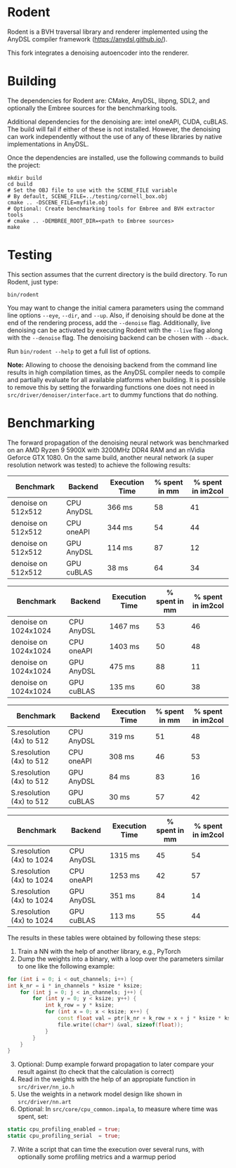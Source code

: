 # Rodent

Rodent is a BVH traversal library and renderer implemented using the AnyDSL compiler framework (https://anydsl.github.io/).

This fork integrates a denoising autoencoder into the renderer.

# Building

The dependencies for Rodent are: CMake, AnyDSL, libpng, SDL2, and optionally the Embree sources for the benchmarking tools.

Additional dependencies for the denoising are: intel oneAPI, CUDA, cuBLAS.
The build will fail if either of these is not installed.
However, the denoising can work independently without the use of any of these libraries by native implementations in AnyDSL.

Once the dependencies are installed, use the following commands to build the project:

    mkdir build
    cd build
    # Set the OBJ file to use with the SCENE_FILE variable
    # By default, SCENE_FILE=../testing/cornell_box.obj
    cmake .. -DSCENE_FILE=myfile.obj
    # Optional: Create benchmarking tools for Embree and BVH extractor tools
    # cmake .. -DEMBREE_ROOT_DIR=<path to Embree sources>
    make


# Testing

This section assumes that the current directory is the build directory. To run Rodent, just type:

    bin/rodent

You may want to change the initial camera parameters using the command line
options `--eye`, `--dir`, and `--up`. Also, if denoising should be done at the
end of the rendering process, add the `--denoise` flag. Additionally, live
denoising can be activated by executing Rodent with the `--live` flag along
with the `--denoise` flag. The denoising backend can be chosen with `--dback`.

Run `bin/rodent --help` to get a full list of options.

**Note:** Allowing to choose the denoising backend from the command line results in high
compilation times, as the AnyDSL compiler needs to compile and partially evaluate
for all available platforms when building. It is possible to remove this by
setting the forwarding functions one does not need in `src/driver/denoiser/interface.art` to dummy functions that do nothing.

# Benchmarking

The forward propagation of the denoising neural network was benchmarked on an AMD Ryzen 9 5900X with 3200MHz DDR4 RAM and an nVidia Geforce GTX 1080. On the same build, another neural network (a super resolution network was tested) to achieve the following results:

| Benchmark           | Backend        | Execution Time | % spent in mm | % spent in im2col
--------------------- | -------------- | -------------- | ------------- | -----------------
|denoise on 512x512   | CPU AnyDSL     | 366 ms         | 58            | 41
|denoise on 512x512   | CPU oneAPI     | 344 ms         | 54            | 44
|denoise on 512x512   | GPU AnyDSL     | 114 ms         | 87            | 12
|denoise on 512x512   | GPU cuBLAS     | 38  ms         | 64            | 34

| Benchmark           | Backend        | Execution Time | % spent in mm | % spent in im2col
--------------------- | -------------- | -------------- | ------------- | -----------------
|denoise on 1024x1024 | CPU AnyDSL     | 1467 ms        | 53            | 46
|denoise on 1024x1024 | CPU oneAPI     | 1403 ms        | 50            | 48
|denoise on 1024x1024 | GPU AnyDSL     | 475  ms        | 88            | 11
|denoise on 1024x1024 | GPU cuBLAS     | 135  ms        | 60            | 38

| Benchmark           | Backend        | Execution Time | % spent in mm | % spent in im2col
--------------------- | -------------- | -------------- | ------------- | -----------------
|S.resolution (4x) to 512 | CPU AnyDSL | 319 ms         | 51            | 48
|S.resolution (4x) to 512 | CPU oneAPI | 308 ms         | 46            | 53
|S.resolution (4x) to 512 | GPU AnyDSL | 84  ms         | 83            | 16
|S.resolution (4x) to 512 | GPU cuBLAS | 30  ms         | 57            | 42

| Benchmark           | Backend        | Execution Time | % spent in mm | % spent in im2col
--------------------- | -------------- | -------------- | ------------- | -----------------
|S.resolution (4x) to 1024 | CPU AnyDSL| 1315 ms        | 45            | 54
|S.resolution (4x) to 1024 | CPU oneAPI| 1253 ms        | 42            | 57
|S.resolution (4x) to 1024 | GPU AnyDSL| 351  ms        | 84            | 14
|S.resolution (4x) to 1024 | GPU cuBLAS| 113  ms        | 55            | 44

The results in these tables were obtained by following these steps:

1. Train a NN with the help of another library, e.g., PyTorch
2. Dump the weights into a binary, with a loop over the parameters similar to one like the following example:
```cpp
for (int i = 0; i < out_channels; i++) {
int k_nr = i * in_channels * ksize * ksize;
    for (int j = 0; j < in_channels; j++) {
        for (int y = 0; y < ksize; y++) {
            int k_row = y * ksize;
            for (int x = 0; x < ksize; x++) {
                const float val = ptr[k_nr + k_row + x + j * ksize * ksize];
                file.write((char*) &val, sizeof(float));
            }
        }
    }
}
```
3. Optional: Dump example forward propagation to later compare your result against (to check that the calculation is correct)
4. Read in the weights with the help of an appropiate function in `src/driver/nn_io.h`
5. Use the weights in a network model design like shown in `src/driver/nn.art`
6. Optional: In `src/core/cpu_common.impala`, to measure where time was spent, set:
```rust
static cpu_profiling_enabled = true;
static cpu_profiling_serial  = true;
```
7. Write a script that can time the execution over several runs, with optionally some profiling metrics and a warmup period
